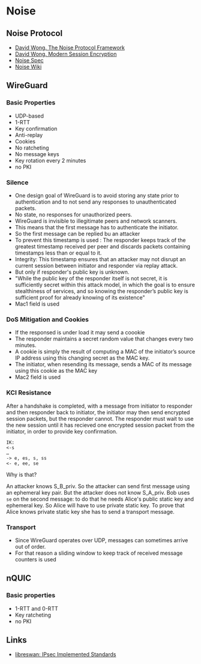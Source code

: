 # Noise

## Noise Protocol
* [David Wong. The Noise Protocol Framework](https://www.youtube.com/watch?v=ceGTgqypwnQ)
* [David Wong. Modern Session Encryption](https://permutationbasedcrypto.org/2018/slides/David_Wong.pdf)
* [Noise Spec](https://noiseprotocol.org/noise.html)
* [Noise Wiki](https://github.com/noiseprotocol/noise_wiki/wiki)


## WireGuard

### Basic Properties
* UDP-based
* 1-RTT
* Key confirmation
* Anti-replay
* Cookies
* No ratcheting
* No message keys
* Key rotation every 2 minutes
* no PKI

### Silence
* One design goal of WireGuard is to avoid storing any state prior to authentication and to not send any responses
to unauthenticated packets.
* No state, no responses for unauthorized peers.
* WireGuard is invisible to illegitimate peers and network scanners.
* This means that the first message has to authenticate the initiator.
* So the first message can be replied bu an attacker
* To prevent this timestamp is used :  The responder keeps track of the greatest timestamp received per peer and
discards packets containing timestamps less than or equal to it.
* Integrity: This timestamp ensures that an attacker may not disrupt an current session between initiator and responder via replay attack.
* But only if responder's public key is unknown.
* "While the public key of the responder itself is not secret, it is sufficiently secret within this attack model, in
which the goal is to ensure stealthiness of services, and so knowing the responder’s public key is sufficient proof
for already knowing of its existence"
* Mac1 field is used

### DoS Mitigation and Cookies
* If the responsed is under load it may send a coookie
* The responder maintains a secret random value that changes every two minutes.
* A cookie is simply the result of computing a MAC of the initiator’s source IP address using this changing secret as the MAC key. 
* The initiator, when resending its message, sends a MAC of its message using this cookie as the MAC key
* Mac2 field is used

### KCI Resistance
After a handshake is completed, with a message from initiator to responder and then responder back to initiator, the initiator may then send encrypted session packets, but the responder cannot. The responder must wait to use the new session until it has recieved one encrypted session packet from the initiator, in order to provide key confirmation.

```
IK:
<-s
…
-> e, es, s, ss
<- e, ee, se
```
Why is that?

An attacker knows S_B_priv. So the attacker can send first message using an ephemeral key pair. But the attacker does not know S_A_priv. Bob uses `se` on the second message: to do that he needs Alice's public static key and ephemeral key. So Alice will have to use private static key. To prove that Alice knows private static key she has to send a transport message. 

### Transport
* Since WireGuard operates over UDP, messages can sometimes arrive out of order. 
* For that reason a sliding window to keep track of received message counters is used

## nQUIC

### Basic properties
* 1-RTT and 0-RTT
* Key ratcheting
* no PKI

## Links
* [libreswan: IPsec Implemented Standards](https://libreswan.org/wiki/RFC_List)
